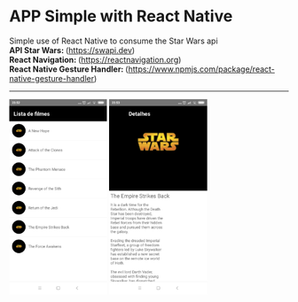 # APP Simple with React Native
Simple use of React Native to consume the Star Wars api<br/>
<Strong>API Star Wars: </Strong>(https://swapi.dev)<br/>
<Strong>React Navigation: </Strong>(https://reactnavigation.org)<br/>
<Strong>React Native Gesture Handler: </Strong>(https://www.npmjs.com/package/react-native-gesture-handler)<br/><hr>
<div>
<img src="https://github.com/EwertonBello/API_SimplesRN/blob/master/swapirn-1.png" width="35%">
<img src="https://github.com/EwertonBello/API_SimplesRN/blob/master/swapirn-2.png" width="35%">
</div>
